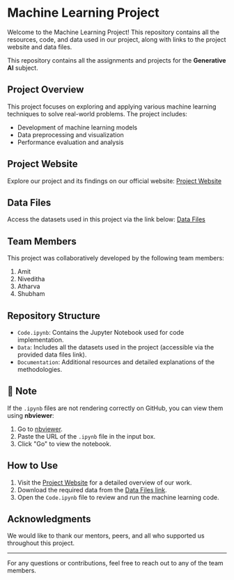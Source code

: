 # Machine Learning Project

Welcome to the Machine Learning Project! This repository contains all the resources, code, and data used in our project, along with links to the project website and data files.

This repository contains all the assignments and projects for the **Generative AI** subject.


## Project Overview
This project focuses on exploring and applying various machine learning techniques to solve real-world problems. The project includes:
- Development of machine learning models
- Data preprocessing and visualization
- Performance evaluation and analysis

## Project Website
Explore our project and its findings on our official website:
[Project Website](https://nivedithanmurthy.github.io/Machine_Learnig_Webpage/)

## Data Files
Access the datasets used in this project via the link below:
[Data Files](https://wpi0-my.sharepoint.com/:f:/g/personal/akulkarni_wpi_edu/EreHPTdJjOVPojlapLpyvJoB89ZGZgY4ikdP9uCK9CuiAQ?e=xxSXGO)

## Team Members
This project was collaboratively developed by the following team members:
1. Amit
2. Niveditha
3. Atharva
4. Shubham

## Repository Structure
- `Code.ipynb`: Contains the Jupyter Notebook used for code implementation.
- `Data`: Includes all the datasets used in the project (accessible via the provided data files link).
- `Documentation`: Additional resources and detailed explanations of the methodologies.

## 📌 **Note**
If the `.ipynb` files are not rendering correctly on GitHub, you can view them using **nbviewer**:
1. Go to [nbviewer](https://nbviewer.org/).
2. Paste the URL of the `.ipynb` file in the input box.
3. Click "Go" to view the notebook.

## How to Use
1. Visit the [Project Website](https://nivedithanmurthy.github.io/Machine_Learnig_Webpage/) for a detailed overview of our work.
2. Download the required data from the [Data Files link](https://wpi0-my.sharepoint.com/:f:/g/personal/akulkarni_wpi_edu/EreHPTdJjOVPojlapLpyvJoB89ZGZgY4ikdP9uCK9CuiAQ?e=xxSXGO).
3. Open the `Code.ipynb` file to review and run the machine learning code.

## Acknowledgments
We would like to thank our mentors, peers, and all who supported us throughout this project.

---
For any questions or contributions, feel free to reach out to any of the team members.

